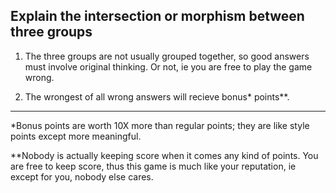 ## Explain the intersection or morphism between three groups

1) The three groups are not usually grouped together, so good answers must involve original thinking. Or not, ie you are free to play the game wrong.

2) The wrongest of all wrong answers will recieve bonus* points**.


------
*Bonus points are worth 10X more than regular points; they are like style points except more meaningful.

**Nobody is actually keeping score when it comes any kind of points. You are free to keep score, thus this game is much like your reputation, ie except for you, nobody else cares.
